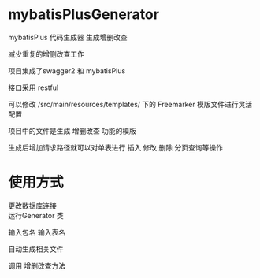 # mybatisPlusGenerator
mybatisPlus 代码生成器 生成增删改查

减少重复的增删改查工作

项目集成了swagger2 和 mybatisPlus  

接口采用 restful 

可以修改 /src/main/resources/templates/ 下的 Freemarker 模版文件进行灵活配置

项目中的文件是生成 增删改查 功能的模版

生成后增加请求路径就可以对单表进行  插入 修改 删除 分页查询等操作

# 使用方式
更改数据库连接  
运行Generator 类

输入包名
输入表名

自动生成相关文件

调用 增删改查方法
